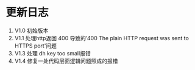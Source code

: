 # 更新日志

1. V1.0 初始版本  
2. V1.1 处理http返回 400 导致的'400 The plain HTTP request was sent to HTTPS port'问题  
3. V1.3 处理 dh key too small报错  
4. V1.4 修复一处代码层面逻辑问题照成的报错
